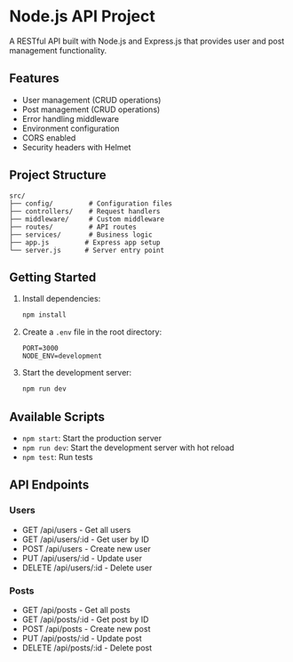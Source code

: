 # Node.js API Project

A RESTful API built with Node.js and Express.js that provides user and post management functionality.

## Features

- User management (CRUD operations)
- Post management (CRUD operations)
- Error handling middleware
- Environment configuration
- CORS enabled
- Security headers with Helmet

## Project Structure

```
src/
├── config/         # Configuration files
├── controllers/    # Request handlers
├── middleware/     # Custom middleware
├── routes/         # API routes
├── services/       # Business logic
├── app.js         # Express app setup
└── server.js      # Server entry point
```

## Getting Started

1. Install dependencies:
   ```bash
   npm install
   ```

2. Create a `.env` file in the root directory:
   ```
   PORT=3000
   NODE_ENV=development
   ```

3. Start the development server:
   ```bash
   npm run dev
   ```

## Available Scripts

- `npm start`: Start the production server
- `npm run dev`: Start the development server with hot reload
- `npm test`: Run tests

## API Endpoints

### Users
- GET /api/users - Get all users
- GET /api/users/:id - Get user by ID
- POST /api/users - Create new user
- PUT /api/users/:id - Update user
- DELETE /api/users/:id - Delete user

### Posts
- GET /api/posts - Get all posts
- GET /api/posts/:id - Get post by ID
- POST /api/posts - Create new post
- PUT /api/posts/:id - Update post
- DELETE /api/posts/:id - Delete post